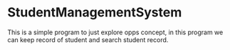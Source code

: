 # StudentManagementSystem

This is a simple program to just explore opps concept, in this program we can keep record of student and search student record.
